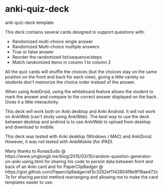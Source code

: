 # anki-quiz-deck
anki quiz-deck template

This deck contains several cards designed to support questions with:
<ul>
<li> Randomized multi-choice single answer</li>
<li> Randomized Multi-choice multiple answers</li>
<li> True or false answer</li>
<li> Reorder the randomized list/sequence/steps</li>
<li> Match randomized items in column 1 to column 2</li>
</ul>
<p>All the quiz cards will shuffle the choices (but the choices stay on the same position on the front and back for each view), giving a little variety so students don't memorize the choice order instead of the answer.</p>

<p>When using AnkiDroid, using the whiteboard feature allows the student to mark the answer and compare to the correct answer displayed on the back. Gives it a little interactivity.</p>

<p>This deck will work both on Anki desktop and Anki Android. It will not work on AnkiWeb (can't study using AnkiWeb). The best way to use the deck between desktop and android is to use AnkiWeb to upload from desktop and download to mobile. </p>

<p>This deck was tested with Anki desktop (Windows / MAC) and AnkiDroid. However, it was not tested with AnkiMobile (for iPAD).</p>

<p>Many thanks to RunasSudo @ https://www.yingtongli.me/blog/2015/03/15/random-question-generator-on-anki-using.html for sharing his code to persist data between front and back of an Anki card and for PaperClipBadger @ https://gist.github.com/PaperclipBadger/af3c3262ef1142804f9e9f18ae472c7e for sharing persist method rearranging and allowing me to make the card templates easier to use.</p>
